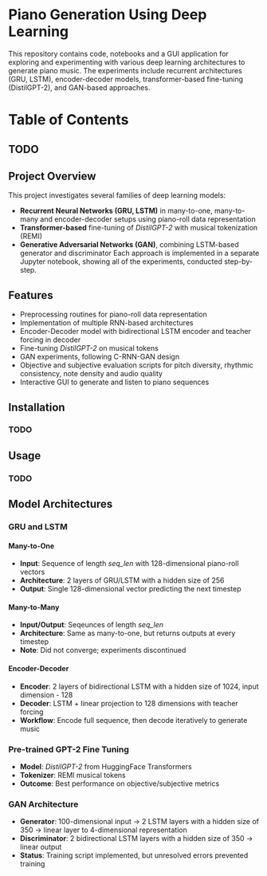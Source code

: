 # **Piano Generation Using Deep Learning**

This repository contains code, notebooks and a GUI application for exploring and experimenting with various deep learning architectures to generate piano music. The experiments include recurrent architectures (GRU, LSTM), encoder-decoder models, transformer-based fine-tuning (DistilGPT-2), and GAN-based approaches.

# **Table of Contents**

## TODO

## **Project Overview**

This project investigates several families of deep learning models:
  - **Recurrent Neural Networks (GRU, LSTM)** in many-to-one, many-to-many and encoder-decoder setups using piano-roll data representation
  - **Transformer-based** fine-tuning of *DistilGPT-2* with musical tokenization (REMI)
  - **Generative Adversarial Networks (GAN)**, combining LSTM-based generator and discriminator
Each approach is implemented in a separate Jupyter notebook, showing all of the experiments, conducted step-by-step.

## **Features**

  - Preprocessing routines for piano-roll data representation
  - Implementation of multiple RNN-based architectures
  - Encoder-Decoder model with bidirectional LSTM encoder and teacher forcing in decoder
  - Fine-tuning *DistilGPT-2* on musical tokens
  - GAN experiments, following C-RNN-GAN design
  - Objective and subjective evaluation scripts for pitch diversity, rhythmic consistency, note density and audio quality
  - Interactive GUI to generate and listen to piano sequences

## **Installation**

### TODO

## **Usage**

### TODO

## **Model Architectures**

### **GRU and LSTM**

#### **Many-to-One**

  - **Input**: Sequence of length *seq_len* with 128-dimensional piano-roll vectors
  - **Architecture**: 2 layers of GRU/LSTM with a hidden size of 256
  - **Output**: Single 128-dimensional vector predicting the next timestep

#### **Many-to-Many**
  - **Input/Output**: Seqeunces of length *seq_len*
  - **Architecture**: Same as many-to-one, but returns outputs at every timestep
  - **Note**: Did not converge; experiments discontinued

#### **Encoder-Decoder**
  - **Encoder**: 2 layers of bidirectional LSTM with a hidden size of 1024, input dimension - 128
  - **Decoder**: LSTM + linear projection to 128 dimensions with teacher forcing
  - **Workflow**: Encode full sequence, then decode iteratively to generate music

### **Pre-trained GPT-2 Fine Tuning**
  - **Model**: *DistilGPT-2* from HuggingFace Transformers
  - **Tokenizer**: REMI musical tokens
  - **Outcome**: Best performance on objective/subjective metrics

### **GAN Architecture**
  - **Generator**: 100-dimensional input -> 2 LSTM layers with a hidden size of 350 -> linear layer to 4-dimensional representation
  - **Discriminator**: 2 bidirectional LSTM layers with a hidden size of 350 -> linear output
  - **Status**: Training script implemented, but unresolved errors prevented training
